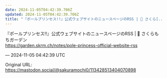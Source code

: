 ```yaml
---
date: 2024-11-05T04:42:39.706Z
updated: 2024-11-05T04:42:39.706Z
title: "『ポールプリンセス!!』公式ウェブサイトのニュースページのRSS | 🌱 さくら[...]"
---
```


<p>『ポールプリンセス!!』公式ウェブサイトのニュースページのRSS | 🌱 さくらもちガーデン<br /><a href="https://garden.skrm.ch/notes/pole-princess-official-website-rss" target="_blank" rel="nofollow noopener" translate="no"><span class="invisible">https://</span><span class="ellipsis">garden.skrm.ch/notes/pole-prin</span><span class="invisible">cess-official-website-rss</span></a></p>

&mdash; 2024-11-05 04:42:39 UTC

Original URL: https://mastodon.social/@sakuramochi0/113428513404070898
